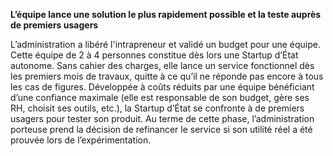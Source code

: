 __L’équipe lance une solution le plus rapidement possible et la teste auprès de premiers usagers__

L’administration a libéré l'intrapreneur et validé un budget pour une équipe. Cette équipe de 2 à 4 personnes constitue dès lors une Startup d’État autonome. Sans cahier des charges, elle lance un service fonctionnel dès les premiers mois de travaux, quitte à ce qu’il ne réponde pas encore à tous les cas de figures. Développée à coûts réduits par une équipe bénéficiant d’une confiance maximale (elle est responsable de son budget, gère ses RH, choisit ses outils, etc.), la Startup d’État se confronte à de premiers usagers pour tester son produit. Au terme de cette phase, l’administration porteuse prend la décision de refinancer le service si son utilité réel a été prouvée lors de l’expérimentation.
